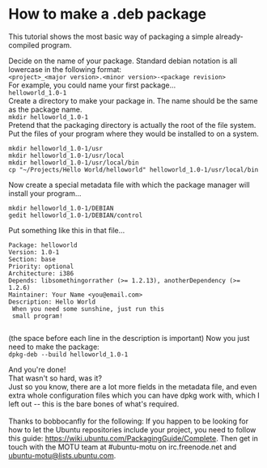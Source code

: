 # How to make a .deb package

This tutorial shows the most basic way of packaging a simple already-compiled program.

Decide on the name of your package. Standard debian notation is all lowercase in the following format:<br>
`<project>_<major version>.<minor version>-<package revision>`<br>
For example, you could name your first package...<br>
`helloworld_1.0-1`<br>
Create a directory to make your package in. The name should be the same as the package name.<br>
`mkdir helloworld_1.0-1`<br>
Pretend that the packaging directory is actually the root of the file system. Put the files of your program where they would be installed to on a system.
```
mkdir helloworld_1.0-1/usr
mkdir helloworld_1.0-1/usr/local
mkdir helloworld_1.0-1/usr/local/bin
cp "~/Projects/Hello World/helloworld" helloworld_1.0-1/usr/local/bin
```
Now create a special metadata file with which the package manager will install your program...
```
mkdir helloworld_1.0-1/DEBIAN
gedit helloworld_1.0-1/DEBIAN/control
```
Put something like this in that file...
```
Package: helloworld
Version: 1.0-1
Section: base
Priority: optional
Architecture: i386
Depends: libsomethingorrather (>= 1.2.13), anotherDependency (>= 1.2.6)
Maintainer: Your Name <you@email.com>
Description: Hello World
 When you need some sunshine, just run this
 small program!
 
```
 (the space before each line in the description is important)
Now you just need to make the package:<br>
`dpkg-deb --build helloworld_1.0-1`<br>

And you're done! <br>
That wasn't so hard, was it?<br>
Just so you know, there are a lot more fields in the metadata file, and even extra whole configuration files which you can have dpkg work with, which I left out -- this is the bare bones of what's required.
<br><br>
Thanks to bobbocanfly for the following: If you happen to be looking for how to let the Ubuntu repositories include your project, you need to follow this guide: https://wiki.ubuntu.com/PackagingGuide/Complete. Then get in touch with the MOTU team at #ubuntu-motu on irc.freenode.net and ubuntu-motu@lists.ubuntu.com.